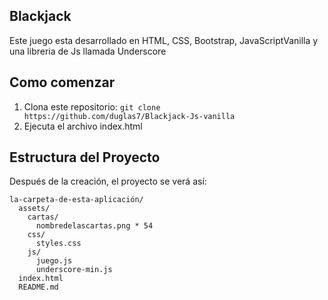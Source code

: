 ## Blackjack 
Este juego esta desarrollado en HTML, CSS, Bootstrap, JavaScriptVanilla y una libreria de Js llamada Underscore

## Como comenzar
1. Clona este repositorio:
    ```git clone https://github.com/duglas7/Blackjack-Js-vanilla``` 
2. Ejecuta el archivo index.html

## Estructura del Proyecto
Después de la creación, el proyecto se verá así:
```
la-carpeta-de-esta-aplicación/
  assets/
    cartas/
      nombredelascartas.png * 54
    css/
      styles.css
    js/
      juego.js
      underscore-min.js
  index.html
  README.md  
```
